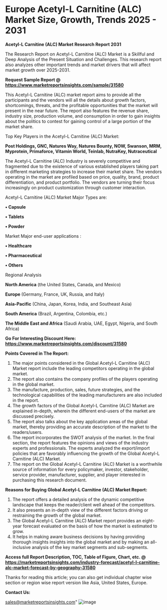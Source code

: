  # Europe Acetyl-L Carnitine (ALC) Market Size, Growth, Trends 2025 - 2031

<strong>Acetyl-L Carnitine (ALC) Market Research Report 2031</strong>

The Research Report on Acetyl-L Carnitine (ALC) Market is a Skillful and Deep Analysis of the Present Situation and Challenges. This research report also analyzes other important trends and market drivers that will affect market growth over 2025-2031.

<strong>Request Sample Report @ <a href=https://www.marketreportsinsights.com/sample/31580>https://www.marketreportsinsights.com/sample/31580</a></strong>

This Acetyl-L Carnitine (ALC) market report aims to provide all the participants and the vendors will all the details about growth factors, shortcomings, threats, and the profitable opportunities that the market will present in the near future. The report also features the revenue share, industry size, production volume, and consumption in order to gain insights about the politics to contest for gaining control of a large portion of the market share.

Top Key Players in the Acetyl-L Carnitine (ALC) Market:

<strong>Post Holdings, GNC, Natures Way, Natures Bounty, NOW, Swanson, MRM, Myprotein, Primaforce, Vitamin World, Teinlab, NutraKey, Nutraceutical</strong>

The Acetyl-L Carnitine (ALC) Industry is severely competitive and fragmented due to the existence of various established players taking part in different marketing strategies to increase their market share. The vendors operating in the market are profiled based on price, quality, brand, product differentiation, and product portfolio. The vendors are turning their focus increasingly on product customization through customer interaction.

Acetyl-L Carnitine (ALC) Market Major Types are:

<strong>• Capsule

• Tablets

• Powder</strong>

Market Major end-user applications :

<strong>• Healthcare

• Pharmaceutical

• Others</strong>

Regional Analysis

</u><strong><b>North America</b></strong> (the United States, Canada, and Mexico)

<strong><b>Europe </b></strong>(Germany, France, UK, Russia, and Italy)

<strong><b>Asia-Pacific</b></strong> (China, Japan, Korea, India, and Southeast Asia)

<strong><b>South America</b></strong> (Brazil, Argentina, Colombia, etc.)

<strong><b>The Middle East and Africa</b></strong> (Saudi Arabia, UAE, Egypt, Nigeria, and South Africa)

<strong>Go For Interesting Discount Here: <a href=https://www.marketreportsinsights.com/discount/31580>https://www.marketreportsinsights.com/discount/31580</a></strong>

<strong>Points Covered in The Report:</strong>
<ol>
  <li>The major points considered in the Global Acetyl-L Carnitine (ALC) Market report include the leading competitors operating in the global market.</li>
  <li>The report also contains the company profiles of the players operating in the global market.</li>
  <li>The manufacture, production, sales, future strategies, and the technological capabilities of the leading manufacturers are also included in the report.</li>
  <li>The growth factors of the Global Acetyl-L Carnitine (ALC) Market are explained in-depth, wherein the different end-users of the market are discussed precisely.</li>
  <li>The report also talks about the key application areas of the global market, thereby providing an accurate description of the market to the readers/users.</li>
  <li>The report incorporates the SWOT analysis of the market. In the final section, the report features the opinions and views of the industry experts and professionals. The experts analyzed the export/import policies that are favorably influencing the growth of the Global Acetyl-L Carnitine (ALC) Market.</li>
  <li>The report on the Global Acetyl-L Carnitine (ALC) Market is a worthwhile source of information for every policymaker, investor, stakeholder, service provider, manufacturer, supplier, and player interested in purchasing this research document.</li>
</ol>
<strong>Reasons for Buying Global Acetyl-L Carnitine (ALC) Market Report:</strong>

<ol>
  <li>The report offers a detailed analysis of the dynamic competitive landscape that keeps the reader/client well ahead of the competitors.</li>
  <li>It also presents an in-depth view of the different factors driving or restraining the growth of the global market.</li>
  <li>The Global Acetyl-L Carnitine (ALC) Market report provides an eight-year forecast evaluated on the basis of how the market is estimated to grow.</li>
  <li>It helps in making aware business decisions by having providing thorough insights insights into the global market and by making an all-inclusive analysis of the key market segments and sub-segments.</li>
</ol>
<strong>Access full Report Description, TOC, Table of Figure, Chart, etc. @ <a href=https://marketreportsinsights.com/industry-forecast/acetyl-l-carnitine-alc-market-forecast-by-geography-31580>https://marketreportsinsights.com/industry-forecast/acetyl-l-carnitine-alc-market-forecast-by-geography-31580</a></strong>


Thanks for reading this article; you can also get individual chapter wise section or region wise report version like Asia, United States, Europe.

<strong>Contact Us:</strong>

sales@marketreportsinsights.com"
![image](https://github.com/user-attachments/assets/ed60296e-98ea-4f63-a30b-184bc3ea5ead)
